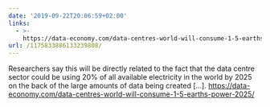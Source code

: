 ```yaml
---
date: '2019-09-22T20:06:59+02:00'
links:
  - >-
    https://data-economy.com/data-centres-world-will-consume-1-5-earths-power-2025/
url: /1175833886133239808/
---
```

Researchers say this will be directly related to the fact that the data centre sector could be using 20% of all available electricity in the world by 2025 on the back of the large amounts of data being created [...]. https://data-economy.com/data-centres-world-will-consume-1-5-earths-power-2025/
